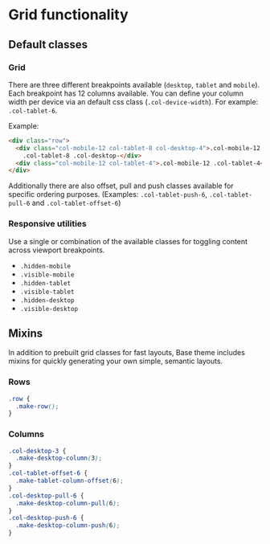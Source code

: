 # Grid functionality

## Default classes

### Grid

There are three different breakpoints available (`desktop`, `tablet` and
`mobile`). Each breakpoint has 12 columns available. You can define your column
width per device via an default css class (`.col-device-width`). For example:
`.col-tablet-6`.

Example:

```html
<div class="row">
  <div class="col-mobile-12 col-tablet-8 col-desktop-4">.col-mobile-12
    .col-tablet-8 .col-desktop-</div>
  <div class="col-mobile-12 col-tablet-4">.col-mobile-12 .col-tablet-4</div>
</div>
```

Additionally there are also offset, pull and push classes available for specific
ordering purposes. (Examples: `.col-tablet-push-6`, `.col-tablet-pull-6` and
`.col-tablet-offset-6`)

### Responsive utilities

Use a single or combination of the available classes for toggling content across
viewport breakpoints.

- `.hidden-mobile`
- `.visible-mobile`
- `.hidden-tablet`
- `.visible-tablet`
- `.hidden-desktop`
- `.visible-desktop`

## Mixins

In addition to prebuilt grid classes for fast layouts, Base theme includes
mixins for quickly generating your own simple, semantic layouts.

### Rows

```scss
.row {
  .make-row();
}
```

### Columns

```scss
.col-desktop-3 {
  .make-desktop-column(3);
}
.col-tablet-offset-6 {
  .make-tablet-column-offset(6);
}
.col-desktop-pull-6 {
  .make-desktop-column-pull(6);
}
.col-desktop-push-6 {
  .make-desktop-column-push(6);
}
```